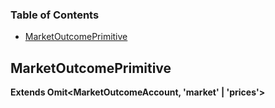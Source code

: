 <!-- Generated by documentation.js. Update this documentation by updating the source code. -->

### Table of Contents

*   [MarketOutcomePrimitive][1]

## MarketOutcomePrimitive

**Extends Omit\<MarketOutcomeAccount, 'market' | 'prices'>**

[1]: #marketoutcomeprimitive
